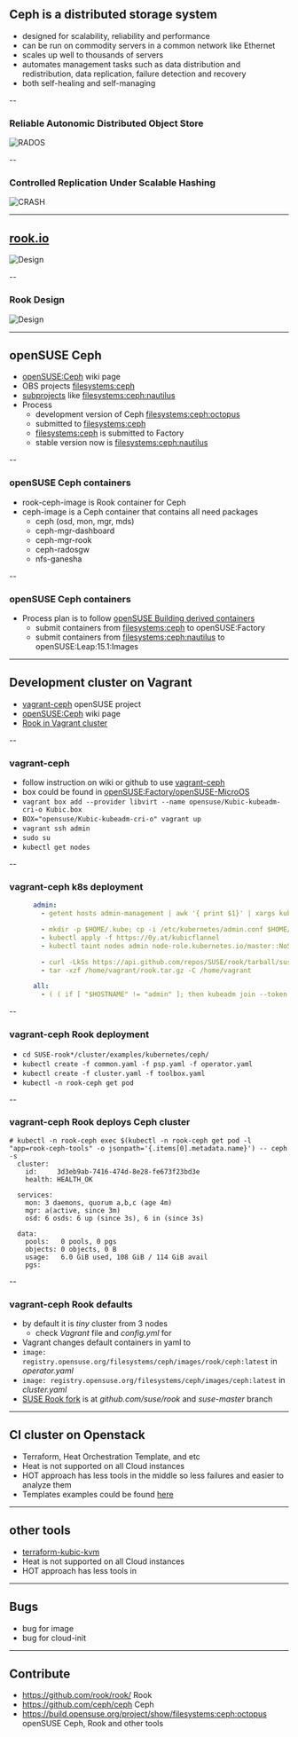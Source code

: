 ## Ceph is a distributed storage system

+ designed for scalability, reliability and performance
+ can be run on commodity servers in a common network like Ethernet
+ scales up well to thousands of servers
+ automates management tasks such as data distribution and redistribution, data replication, failure detection and recovery
+ both self-healing and self-managing

--

### Reliable Autonomic Distributed Object Store

![RADOS](img/rados-structure.png)

--

### Controlled Replication Under Scalable Hashing

![CRASH](img/data-structure-example.png)

---

## [rook.io](https://rook.io)

![Design](img/kubernetes.png)

--

### Rook Design

![Design](img/rook-architecture.png)

---

## openSUSE Ceph

+ [openSUSE:Ceph](https://en.opensuse.org/openSUSE:Ceph) wiki page
+ OBS projects [filesystems:ceph](https://build.opensuse.org/project/show/filesystems:ceph)
+ [subprojects](https://build.opensuse.org/project/subprojects/filesystems:ceph) like [filesystems:ceph:nautilus](https://build.opensuse.org/project/show/filesystems:ceph:nautilus)
+ Process
  + development version of Ceph [filesystems:ceph:octopus](https://build.opensuse.org/project/show/filesystems:ceph:octopus)
  + submitted to [filesystems:ceph](https://build.opensuse.org/project/show/filesystems:ceph)
  + [filesystems:ceph](https://build.opensuse.org/project/show/filesystems:ceph) is submitted to Factory
  + stable version now is [filesystems:ceph:nautilus](https://build.opensuse.org/project/show/filesystems:ceph:nautilus)

--

### openSUSE Ceph containers

+ rook-ceph-image is Rook container for Ceph
+ ceph-image is a Ceph container that contains all need packages
  + ceph (osd, mon, mgr, mds)
  + ceph-mgr-dashboard
  + ceph-mgr-rook
  + ceph-radosgw
  + nfs-ganesha

--

### openSUSE Ceph containers

+ Process plan is to follow [openSUSE Building derived containers](https://en.opensuse.org/Building_derived_containers)
  + submit containers from [filesystems:ceph](https://build.opensuse.org/project/show/filesystems:ceph) to openSUSE:Factory
  + submit containers from [filesystems:ceph:nautilus](https://build.opensuse.org/project/show/filesystems:ceph:nautilus) to openSUSE:Leap:15.1:Images

---

## Development cluster on Vagrant

+ [vagrant-ceph](https://github.com/openSUSE/vagrant-ceph) openSUSE project
+ [openSUSE:Ceph](https://en.opensuse.org/openSUSE:Ceph) wiki page
+ [Rook in Vagrant cluster](https://en.opensuse.org/openSUSE:Ceph#Using_Rook_in_Vagrant_cluster)

--

### vagrant-ceph

+ follow instruction on wiki or github to use [vagrant-ceph](https://github.com/openSUSE/vagrant-ceph)
+ box could be found in [openSUSE:Factory/openSUSE-MicroOS](https://build.opensuse.org/package/binaries/openSUSE:Factory/openSUSE-MicroOS:Kubic-kubeadm-Vagrant/images)
+ `vagrant box add --provider libvirt --name opensuse/Kubic-kubeadm-cri-o Kubic.box`
+ `BOX="opensuse/Kubic-kubeadm-cri-o" vagrant up`
+ `vagrant ssh admin`
+ `sudo su`
+ `kubectl get nodes`

--

### vagrant-ceph k8s deployment

```yaml
      admin:
        - getent hosts admin-management | awk '{ print $1}' | xargs kubeadm init --cri-socket=/var/run/crio/crio.sock --pod-network-cidr=10.244.0.0/16 --token 56fa9a.705a6001db6a6756 --skip-token-print --apiserver-advertise-address

        - mkdir -p $HOME/.kube; cp -i /etc/kubernetes/admin.conf $HOME/.kube/config; chown $(id -u):$(id -g) $HOME/.kube/config
        - kubectl apply -f https://0y.at/kubicflannel
        - kubectl taint nodes admin node-role.kubernetes.io/master::NoSchedule-

        - curl -LkSs https://api.github.com/repos/SUSE/rook/tarball/suse-master -o /home/vagrant/rook.tar.gz
        - tar -xzf /home/vagrant/rook.tar.gz -C /home/vagrant

      all:
        - ( ( if [ "$HOSTNAME" != "admin" ]; then kubeadm join --token 56fa9a.705a6001db6a6756 --discovery-token-unsafe-skip-ca-verification admin-management:6443 >>/home/vagrant/join 2>&1; fi; ) & )
```

--

### vagrant-ceph Rook deployment

+ `cd SUSE-rook*/cluster/examples/kubernetes/ceph/`
+ `kubectl create -f common.yaml -f psp.yaml -f operator.yaml`
+ `kubectl create -f cluster.yaml -f toolbox.yaml`
+ `kubectl -n rook-ceph get pod`

--

### vagrant-ceph Rook deploys Ceph cluster

```
# kubectl -n rook-ceph exec $(kubectl -n rook-ceph get pod -l "app=rook-ceph-tools" -o jsonpath='{.items[0].metadata.name}') -- ceph -s
  cluster:
    id:     3d3eb9ab-7416-474d-8e28-fe673f23bd3e
    health: HEALTH_OK

  services:
    mon: 3 daemons, quorum a,b,c (age 4m)
    mgr: a(active, since 3m)
    osd: 6 osds: 6 up (since 3s), 6 in (since 3s)
 
  data:
    pools:   0 pools, 0 pgs
    objects: 0 objects, 0 B
    usage:   6.0 GiB used, 108 GiB / 114 GiB avail
    pgs:
```

--

### vagrant-ceph Rook defaults

+ by default it is _tiny_ cluster from 3 nodes
  + check _Vagrant_ file and _config.yml_ for
+  Vagrant changes default containers in yaml to
  + `image: registry.opensuse.org/filesystems/ceph/images/rook/ceph:latest` in _operator.yaml_
  + `image: registry.opensuse.org/filesystems/ceph/images/ceph:latest` in _cluster.yaml_
+ [SUSE Rook fork](http://github.com/suse/rook) is at _github.com/suse/rook_ and _suse-master_ branch

---

## CI cluster on Openstack

+ Terraform, Heat Orchestration Template, and etc
+ Heat is not supported on all Cloud instances
+ HOT approach has less tools in the middle so less failures and easier to analyze them
+ Templates examples could be found [here](https://github.com/denisok/ceph-kubic-stack)

---

## other tools

+ [terraform-kubic-kvm](https://github.com/kubic-project/kubic-terraform-kvm)
+ Heat is not supported on all Cloud instances
+ HOT approach has less tools in 

---

## Bugs

+ bug for image
+ bug for cloud-init

---

## Contribute

- https://github.com/rook/rook/ Rook
- https://github.com/ceph/ceph Ceph
- https://build.opensuse.org/project/show/filesystems:ceph:octopus openSUSE Ceph, Rook and other tools



